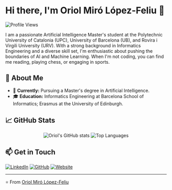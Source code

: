 # Hi there, I'm Oriol Miró López-Feliu 👋

![Profile Views](https://komarev.com/ghpvc/?username=oriolmirolf&color=blueviolet)

I am a passionate Artificial Intelligence Master's student at the Polytechnic University of Catalonia (UPC), University of Barcelona (UB), and Rovira i Virgili University (URV). With a strong background in Informatics Engineering and a diverse skill set, I'm enthusiastic about pushing the boundaries of AI and Machine Learning. When I'm not coding, you can find me reading, playing chess, or engaging in sports.

## 🚀 About Me

- 🔭 **Currently:** Pursuing a Master's degree in Artificial Intelligence.
- 🎓 **Education:** Informatics Engineering at Barcelona School of Informatics; Erasmus at the University of Edinburgh.

## 📈 GitHub Stats

<p align="center">
  <img src="https://github-readme-stats-oriol.vercel.app/api?username=oriolmirolf&show_icons=true&theme=radical" alt="Oriol's GitHub stats" />
  <img src="https://github-readme-stats-oriol.vercel.app/api/top-langs/?username=oriolmirolf&layout=compact&theme=radical&hide=html" alt="Top Languages" />
</p>

## 📫 Get in Touch

[![LinkedIn](https://img.shields.io/badge/-Oriol%20Miró%20-blue?style=flat-square&logo=Linkedin&logoColor=white&link=https://www.linkedin.com/in/oriol-miro/)](https://www.linkedin.com/in/oriol-miro/)
[![GitHub](https://img.shields.io/github/followers/oriolmirolf?label=GitHub&style=social)](https://github.com/oriolmirolf)
[![Website](https://img.shields.io/badge/-Website-black?style=flat-square&logo=github&logoColor=white&link=https://oriolmirolf.github.io/)](https://oriolmirolf.github.io/)

---

⭐️ From [Oriol Miró López-Feliu](https://github.com/oriolmirolf)

